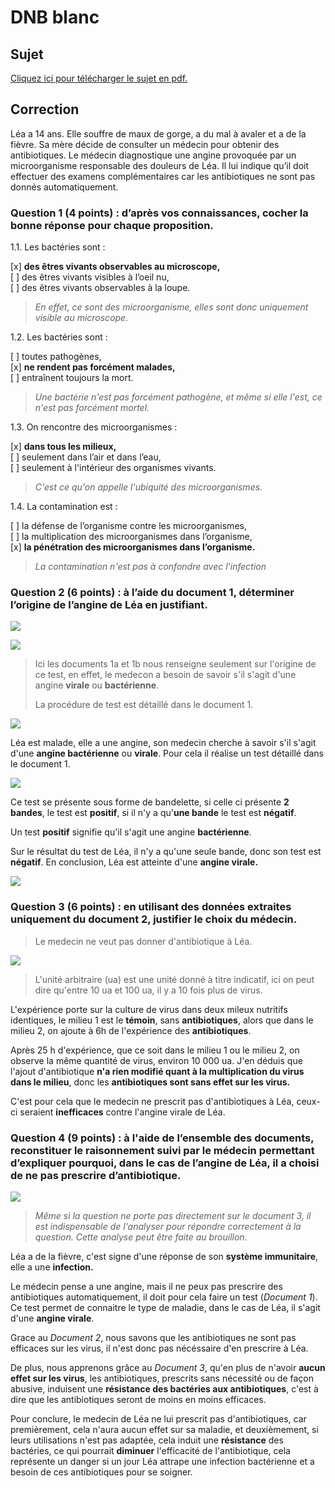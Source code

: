 # DNB blanc 



## Sujet

[Cliquez ici pour télécharger le sujet en pdf.](..//DNB/Sujet.pdf)



## Correction

Léa a 14 ans. Elle souffre de maux de gorge, a du mal à avaler et a de la fièvre. Sa mère décide de consulter un médecin pour obtenir des antibiotiques. Le médecin diagnostique une angine provoquée par un microorganisme responsable des douleurs de Léa. Il lui indique qu’il doit effectuer des examens complémentaires car les antibiotiques ne sont pas donnés automatiquement.

### Question 1 (4 points) : d’après vos connaissances, cocher la bonne réponse pour chaque proposition.

1.1. Les bactéries sont :

[x] **des êtres vivants observables au microscope,**<br/>
[ ] des êtres vivants visibles à l’oeil nu,<br/>
[ ] des êtres vivants observables à la loupe.<br/>

> *En effet, ce sont des microorganisme, elles sont donc uniquement visible au microscope.*

1.2. Les bactéries sont :

[ ] toutes pathogènes,<br/>
[x] **ne rendent pas forcément malades,**<br/>
[ ] entraînent toujours la mort.<br/>

> *Une bactérie n'est pas forcément pathogène, et même si elle l'est, ce n'est pas forcément mortel.*

1.3. On rencontre des microorganismes :

[x] **dans tous les milieux,**<br/>
[ ] seulement dans l’air et dans l’eau,<br/>
[ ] seulement à l'intérieur des organismes vivants.<br/>

> *C'est ce qu'on appelle l'ubiquité des microorganismes.*

1.4. La contamination est :

[ ] la défense de l’organisme contre les microorganismes,<br/>
[ ] la multiplication des microorganismes dans l’organisme,<br/>
[x] **la pénétration des microorganismes dans l’organisme.**<br/>

> *La contamination n'est pas à confondre avec l'infection*



### Question 2 (6 points) : à l’aide du document 1, déterminer l’origine de l’angine de Léa en justifiant.

![](DNB/1a.png)

![](DNB/1b.png)

> Ici les documents 1a et 1b nous renseigne seulement sur l'origine de ce test, en effet, le medecon a besoin de savoir s'il s'agit d'une angine **virale** ou **bactérienne**. 
>
> La procédure de test est détaillé dans le document 1.

![](DNB/1.png)

Léa est malade, elle a une angine, son medecin cherche à savoir s'il s'agit d'une **angine bactérienne** ou **virale**. Pour cela il réalise un test détaillé dans le document 1. 

![](DNB/1c.png)

Ce test se présente sous forme de bandelette, si celle ci présente **2 bandes**, le test est **positif**, si il n'y a qu'**une bande** le test est **négatif**. 

Un test **positif** signifie qu'il s'agit une angine **bactérienne**.

Sur le résultat du test de Léa, il n'y a qu'une seule bande, donc son test est **négatif**. En conclusion, Léa est atteinte d'une **angine virale.**

![](DNB/1d.png)



### Question 3 (6 points) : en utilisant des données extraites uniquement du document 2, justifier le choix du médecin.



> Le medecin ne veut pas donner d'antibiotique à Léa. 

![](DNB/2.png)

> L'unité arbitraire (ua) est une unité donné à titre indicatif, ici on peut dire qu'entre 10 ua et 100 ua, il y a 10 fois plus de virus. 

L'expérience porte sur la culture de virus dans deux mileux nutritifs identiques, le milieu 1 est le **témoin**, sans **antibiotiques**, alors que dans le milieu 2, on ajoute à 6h de l'expérience des **antibiotiques**. 

Après 25 h d'expérience, que ce soit dans le milieu 1 ou le milieu 2, on observe la même quantité de virus, environ 10 000 ua. J'en déduis que l'ajout d'antibiotique **n'a rien modifié quant à la multiplication du virus dans le milieu**, donc les **antibiotiques sont sans effet sur les virus.**

C'est pour cela que le medecin ne prescrit pas d'antibiotiques à Léa, ceux-ci seraient **inefficaces** contre l'angine virale de Léa. 



### Question 4 (9 points) : à l'aide de l’ensemble des documents, reconstituer le raisonnement suivi par le médecin permettant d’expliquer pourquoi, dans le cas de l’angine de Léa, il a choisi de ne pas prescrire d’antibiotique.



![](DNB/3.png)



> *Même si la question ne porte pas directement sur le document 3, il est indispensable de l'analyser pour répondre correctement à la question. Cette analyse peut être faite au brouillon.*



Léa a de la fièvre, c'est signe d'une réponse de son **système immunitaire**, elle a une **infection.**

Le médecin pense a une angine, mais il ne peux pas prescrire des antibiotiques automatiquement, il doit pour cela faire un test (*Document 1*). Ce test permet de connaitre le type de maladie, dans le cas de Léa, il s'agit d'une **angine virale**. 

Grace au *Document 2*, nous savons que les antibiotiques ne sont pas efficaces sur les virus, il n'est donc pas nécéssaire d'en prescrire à Léa. 

De plus, nous apprenons grâce au *Document 3*, qu'en plus de n'avoir **aucun effet sur les virus**, les antibiotiques, prescrits sans nécessité ou de façon abusive, induisent une **résistance des bactéries aux antibiotiques**, c'est à dire que les antibiotiques seront de moins en moins efficaces.

Pour conclure, le medecin de Léa ne lui prescrit pas d'antibiotiques, car premièrement, cela n'aura aucun effet sur sa maladie, et deuxièmement, si leurs utilisations n'est pas adaptée, cela induit une **résistance** des bactéries, ce qui pourrait **diminuer** l'efficacité de l'antibiotique, cela représente un danger si un jour Léa attrape une infection bactérienne et a besoin de ces antibiotiques pour se soigner.  





